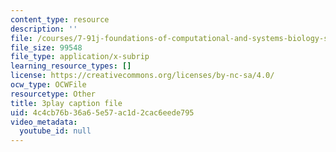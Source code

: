```yaml
---
content_type: resource
description: ''
file: /courses/7-91j-foundations-of-computational-and-systems-biology-spring-2014/4c4cb76b36a65e57ac1d2cac6eede795_MniYgsZSp30.vtt
file_size: 99548
file_type: application/x-subrip
learning_resource_types: []
license: https://creativecommons.org/licenses/by-nc-sa/4.0/
ocw_type: OCWFile
resourcetype: Other
title: 3play caption file
uid: 4c4cb76b-36a6-5e57-ac1d-2cac6eede795
video_metadata:
  youtube_id: null
---
```

